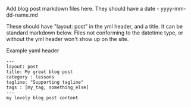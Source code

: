 Add blog post markdown files here.
They should have a date - yyyy-mm-dd-name.md

These should have "layout: post" in the yml header, and a title. It can be standard markdown below.
Files not conforming to the datetime type, or without the yml header won't show up on the site.

Example yaml header

    ---
    layout: post
    title: My great blog post
    category : lessons
    tagline: "Supporting tagline"
    tags : [my_tag, something_else]
    ---
    my lovely blog post content
    
